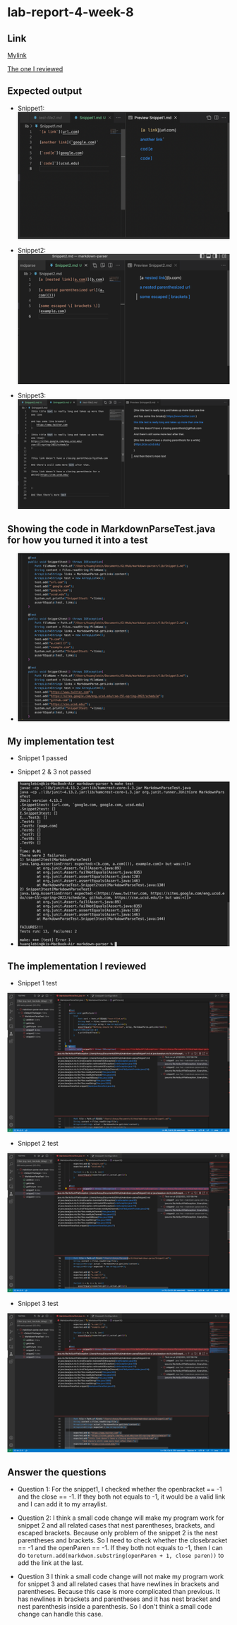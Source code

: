 # lab-report-4-week-8

## Link
[Mylink](https://github.com/LebinHuang/markdown-parser)

[The one I reviewed](https://github.com/FishInAZ/makrdown-parse.git)

## Expected output

* Snippet1:
![Image](lab7-picture1.png)


* Snippet2:
![Image](lab7-picture2.png)


* Snippet3:
![Image](lab7-picture3.png)




## Showing the code in MarkdownParseTest.java for how you turned it into a test

* ![Iamge](lab7-picture5.png)

## My implementation test

* Snippet 1 passed
* Snippet 2 & 3 not passed

* ![Image](lab7-picture4.png)

## The implementation I reviewed 

* Snippet 1 test

![Image](lab7-picture6.png)

* Snippet 2 test

![Image](lab7-picture7.png)

* Snippet 3 test 

![Image](lab8-picture8.png)

## Answer the questions

* Question 1:
For the snippet1, I checked whether the openbracket == -1 and the close == -1. If they both not equals to -1, it would be a valid link and I can add it to my arraylist.

* Question 2:
I think a small code change will make my program work for snippet 2 and all related cases that nest parentheses, brackets, and escaped brackets. Because only problem of the snippet 2 is the nest parentheses and brackets. So I need to check whether the closebracket == -1 and the openParen == -1. If they both not equals to -1, then I can do ```toreturn.add(markdwon.substring(openParen + 1, close paren))``` to add the link at the last.

* Question 3
I think a small code change will not make my program work for snippet 3 and all related cases that have newlines in brackets and parentheses. Because this case is more complicated than previous. It has newlines in brackets and parentheses and it has nest bracket and nest parenthesis inside a parenthesis. So I don't think a small code change can handle this case.